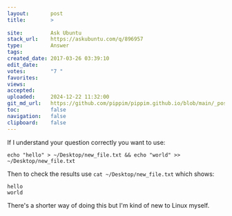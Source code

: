 ```yaml
---
layout:       post
title:        >
    
site:         Ask Ubuntu
stack_url:    https://askubuntu.com/q/896957
type:         Answer
tags:         
created_date: 2017-03-26 03:39:10
edit_date:    
votes:        "7 "
favorites:    
views:        
accepted:     
uploaded:     2024-12-22 11:32:00
git_md_url:   https://github.com/pippim/pippim.github.io/blob/main/_posts/2017/2017-03-26-.md
toc:          false
navigation:   false
clipboard:    false
---
```


If I understand your question correctly you want to use:

``` 
echo "hello" > ~/Desktop/new_file.txt && echo "world" >> ~/Desktop/new_file.txt
```

Then to check the results use `cat ~/Desktop/new_file.txt` which shows:

``` 
hello
world
```

There's a shorter way of doing this but I'm kind of new to Linux myself.
